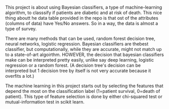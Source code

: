 This project is about using Bayesian classifiers, a type of machine-learning algorithm, to classsify if patients are diabetic and at risk of death. This nice thing aboutt he data table provided in the repo is that ost of the attributes (columns of data) have Yes/No answers. So in a way, the data is almost a type of survey. 

There are many methods that can be used, random forest decision tree, neural networks, logistic regression. Bayesian classifiers are thebest classifier, but computationally, while they are accurate, might not match up to a state-of-art algoirthm. HOWEVER, the decision that bayesian classifiers make can be interpreted pretty easily, unlike say deep learning, logistic regression or a random forest. (A decision tree's decision can be interpreted but 1 decision tree by itself is not very accurate because it overfits a lot.)

The machine learning in this project starts out by selecting the features that depend the most on the classification label (1=patient survival, 0=death of patient). This type of feature selection is done by either chi-squared test or mutual-information test in scikit learn. 
